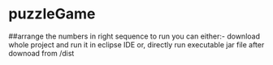 # puzzleGame

##arrange the numbers in right sequence
to run you can either:-
  download whole project and run it in eclipse IDE
  or, directly run executable jar file after downoad from /dist  
  



